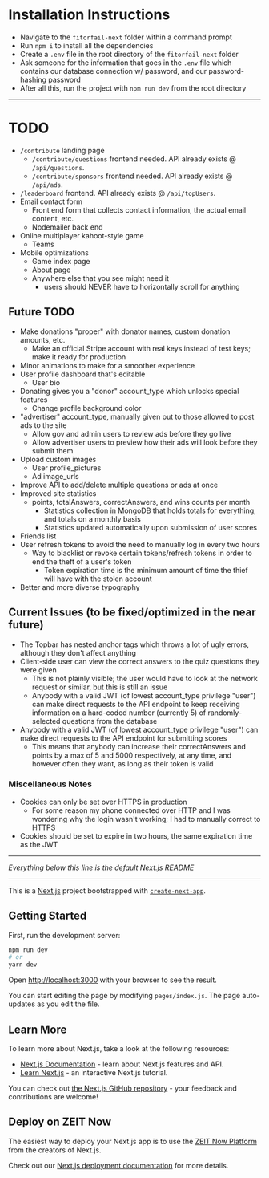 # Installation Instructions

-   Navigate to the `fitorfail-next` folder within a command prompt
-   Run `npm i` to install all the dependencies
-   Create a `.env` file in the root directory of the `fitorfail-next` folder
-   Ask someone for the information that goes in the `.env` file which contains our database connection w/ password, and our password-hashing password
-   After all this, run the project with `npm run dev` from the root directory

---

# TODO

-   `/contribute` landing page
    -   `/contribute/questions` frontend needed. API already exists @ `/api/questions`.
    -   `/contribute/sponsors` frontend needed. API already exists @ `/api/ads`.
-   `/leaderboard` frontend. API already exists @ `/api/topUsers`.
-   Email contact form
    -   Front end form that collects contact information, the actual email content, etc.
    -   Nodemailer back end
-   Online multiplayer kahoot-style game
    -   Teams
-   Mobile optimizations
    -   Game index page
    -   About page
    -   Anywhere else that you see might need it
        -   users should NEVER have to horizontally scroll for anything

## Future TODO

-   Make donations "proper" with donator names, custom donation amounts, etc.
    -   Make an official Stripe account with real keys instead of test keys; make it ready for production
-   Minor animations to make for a smoother experience
-   User profile dashboard that's editable
    -   User bio
-   Donating gives you a "donor" account_type which unlocks special features
    -   Change profile background color
-   "advertiser" account_type, manually given out to those allowed to post ads to the site
    -   Allow gov and admin users to review ads before they go live
    -   Allow advertiser users to preview how their ads will look before they submit them
-   Upload custom images
    -   User profile_pictures
    -   Ad image_urls
-   Improve API to add/delete multiple questions or ads at once
-   Improved site statistics
    -   points, totalAnswers, correctAnswers, and wins counts per month
        -   Statistics collection in MongoDB that holds totals for everything, and totals on a monthly basis
        -   Statistics updated automatically upon submission of user scores
-   Friends list
-   User refresh tokens to avoid the need to manually log in every two hours
    -   Way to blacklist or revoke certain tokens/refresh tokens in order to end the theft of a user's token
        -   Token expiration time is the minimum amount of time the thief will have with the stolen account
-   Better and more diverse typography

## Current Issues (to be fixed/optimized in the near future)

-   The Topbar has nested anchor tags which throws a lot of ugly errors, although they don't affect anything
-   Client-side user can view the correct answers to the quiz questions they were given
    -   This is not plainly visible; the user would have to look at the network request or similar, but this is still an issue
    -   Anybody with a valid JWT (of lowest account_type privilege "user") can make direct requests to the API endpoint to keep receiving information on a hard-coded number (currently 5) of randomly-selected questions from the database
-   Anybody with a valid JWT (of lowest account_type privilege "user") can make direct requests to the API endpoint for submitting scores
    -   This means that anybody can increase their correctAnswers and points by a max of 5 and 5000 respectively, at any time, and however often they want, as long as their token is valid

### Miscellaneous Notes

-   Cookies can only be set over HTTPS in production
    -   For some reason my phone connected over HTTP and I was wondering why the login wasn't working; I had to manually correct to HTTPS
-   Cookies should be set to expire in two hours, the same expiration time as the JWT

---

_Everything below this line is the default Next.js README_

---

This is a [Next.js](https://nextjs.org/) project bootstrapped with [`create-next-app`](https://github.com/zeit/next.js/tree/canary/packages/create-next-app).

## Getting Started

First, run the development server:

```bash
npm run dev
# or
yarn dev
```

Open [http://localhost:3000](http://localhost:3000) with your browser to see the result.

You can start editing the page by modifying `pages/index.js`. The page auto-updates as you edit the file.

## Learn More

To learn more about Next.js, take a look at the following resources:

-   [Next.js Documentation](https://nextjs.org/docs) - learn about Next.js features and API.
-   [Learn Next.js](https://nextjs.org/learn) - an interactive Next.js tutorial.

You can check out [the Next.js GitHub repository](https://github.com/zeit/next.js/) - your feedback and contributions are welcome!

## Deploy on ZEIT Now

The easiest way to deploy your Next.js app is to use the [ZEIT Now Platform](https://zeit.co/import?utm_medium=default-template&filter=next.js&utm_source=create-next-app&utm_campaign=create-next-app-readme) from the creators of Next.js.

Check out our [Next.js deployment documentation](https://nextjs.org/docs/deployment) for more details.
